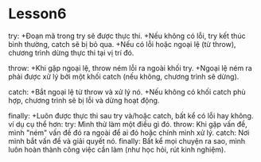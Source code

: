 # Lesson6
try:
+Đoạn mã trong try sẽ được thực thi.
+Nếu không có lỗi, try kết thúc bình thường, catch sẽ bị bỏ qua.
+Nếu có lỗi hoặc ngoại lệ (từ throw), chương trình dừng thực thi tại vị trí đó.

throw:
+Khi gặp ngoại lệ, throw ném lỗi ra ngoài khối try.
+Ngoại lệ ném ra phải được xử lý bởi một khối catch (nếu không, chương trình sẽ dừng).

catch:
+Bắt ngoại lệ từ throw và xử lý nó.
+Nếu không có khối catch phù hợp, chương trình sẽ bị lỗi và dừng hoạt động.

finally:
+Luôn được thực thi sau try và/hoặc catch, bất kể có lỗi hay không.
ví dụ cụ thể hơn:
try: Mình thử làm một điều gì đó.
throw: Khi gặp vấn đề, mình "ném" vấn đề đó ra ngoài để ai đó hoặc chính mình xử lý.
catch: Nơi mình bắt vấn đề và giải quyết nó.
finally: Bất kể mọi chuyện ra sao, mình luôn hoàn thành công việc cần làm (như học hỏi, rút kinh nghiệm).

